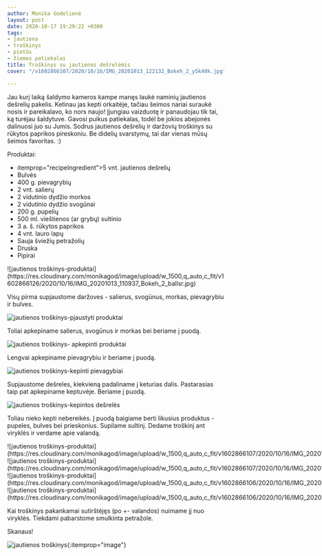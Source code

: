 ```yaml
---
author: Monika Godelienė
layout: post
date: 2020-10-17 19:29:22 +0300
tags:
- jautiena
- troškinys
- pietūs
- žiemos patiekalai
title: Troškinys su jautienos dešrelėmis
cover: "/v1602866107/2020/10/16/IMG_20201013_122132_Bokeh_2_y5k40k.jpg"

---
```

Jau kurį laiką šaldymo kameros kampe manęs laukė naminių jautienos dešrelių pakelis. Ketinau jas kepti orkaitėje, tačiau šeimos nariai suraukė nosis ir pareikalavo, ko nors naujo! Įjungiau vaizduotę ir panaudojau tik tai, ką turėjau šaldytuve. Gavosi puikus patiekalas, todėl be jokios abejonės dalinuosi juo su Jumis. Sodrus jautienos dešrelių ir daržovių troškinys su rūkytos paprikos pireskoniu. Be didelių svarstymų, tai dar vienas mūsų šeimos favoritas. :)

Produktai:

* <span itemprop="recipeIngredient">itemprop="recipeIngredient">5 vnt. jautienos dešrelių</span>
* <span itemprop="recipeIngredient">Bulvės</span>
* <span itemprop="recipeIngredient">400 g. pievagrybių</span>
* <span itemprop="recipeIngredient">2 vnt. salierų</span>
* <span itemprop="recipeIngredient">2 vidutinio dydžio morkos</span>
* <span itemprop="recipeIngredient">2 vidutinio dydžio svogūnai</span>
* <span itemprop="recipeIngredient">200 g. pupelių</span>
* <span itemprop="recipeIngredient">500 ml. vieštienos (ar grybų) sultinio</span>
* <span itemprop="recipeIngredient">3 a. š. rūkytos paprikos</span>
* <span itemprop="recipeIngredient">4 vnt. lauro lapų</span>
* <span itemprop="recipeIngredient">Sauja šviežių petražolių</span>
* <span itemprop="recipeIngredient">Druska</span>
* <span itemprop="recipeIngredient">Pipirai</span>

<div itemprop="recipeInstructions" markdown="1">
![jautienos troškinys-produktai](https://res.cloudinary.com/monikagod/image/upload/w_1500,q_auto,c_fit/v1602866126/2020/10/16/IMG_20201013_110937_Bokeh_2_ballsr.jpg) 
 
Visų pirma supjaustome daržoves - salierus, svogūnus, morkas, pievagrybiu ir bulves.  
  
![jautienos troškinys-pjaustyti produktai](https://res.cloudinary.com/monikagod/image/upload/w_1500,q_auto,c_fit/v1602866126/2020/10/16/IMG_20201013_111834_Bokeh_2_dx9tnw.jpg)  
  
Toliai apkepiname salierus, svogūnus ir morkas bei beriame į puodą.  
  
![jautienos troškinys- apkepinti produktai](https://res.cloudinary.com/monikagod/image/upload/w_1500,q_auto,c_fit/v1602866126/2020/10/16/IMG_20201013_112939_Bokeh_3_qcs4yv.jpg) 
 
Lengvai apkepiname pievagrybiu ir beriame į puodą.  
  
![jautienos troškinys-kepinti pievagybiai](https://res.cloudinary.com/monikagod/image/upload/w_1500,q_auto,c_fit/v1602866126/2020/10/16/IMG_20201013_113304_Bokeh_2_hqdgty.jpg)  
  
Supjaustome dešreles, kiekvieną padaliname į keturias dalis. Pastarasias taip pat apkepiname keptuvėje. Beriame į puodą.  
  
![jautienos troškinys-kepintos dešrelės](https://res.cloudinary.com/monikagod/image/upload/w_1500,q_auto,c_fit/v1602866108/2020/10/16/IMG_20201013_113702_Bokeh_2_pgw2bf.jpg)  
  
Toliau nieko kepti nebereikės. Į puodą baigiame berti likusius produktus - pupeles, bulves bei prieskonius. Supilame sultinį. Dedame troškinį ant viryklės ir verdame apie valandą. 

<div class="row">
<div class="six columns" markdown="1">
![jautienos troškinys-produktai](https://res.cloudinary.com/monikagod/image/upload/w_1500,q_auto,c_fit/v1602866107/2020/10/16/IMG_20201013_113738_Bokeh_2_qeqdkz.jpg)
</div>
<div class="six columns" markdown="1">
![jautienos troškinys-produktai](https://res.cloudinary.com/monikagod/image/upload/w_1500,q_auto,c_fit/v1602866107/2020/10/16/IMG_20201013_113755_Bokeh_2_q8gr11.jpg)
</div>
</div>

<div class="row">
<div class="six columns" markdown="1">
![jautienos troškinys-produktai](https://res.cloudinary.com/monikagod/image/upload/w_1500,q_auto,c_fit/v1602866106/2020/10/16/IMG_20201013_113834_Bokeh_2_rmp1gj.jpg)
</div>
<div class="six columns" markdown="1">
![jautienos troškinys-produktai](https://res.cloudinary.com/monikagod/image/upload/w_1500,q_auto,c_fit/v1602866106/2020/10/16/IMG_20201013_113900_Bokeh_2_tk1eke.jpg)
</div>
</div>
  
Kai troškinys pakankamai sutirštėjęs (po +- valandos) nuimame jį nuo viryklės. Tiekdami pabarstome smulkinta petražole.  
</div> 
 
Skanaus!  
  
![jautienos troškinys](https://res.cloudinary.com/monikagod/image/upload/w_1500,q_auto,c_fit/v1602866107/2020/10/16/IMG_20201013_122132_Bokeh_2_y5k40k.jpg){:itemprop="image"}